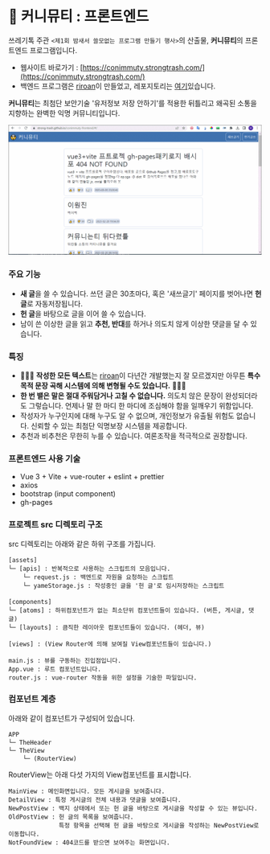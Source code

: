 # 🤯 커니뮤티 : 프론트엔드

쓰레기톡 주관 `<제1회 밤새서 쓸모없는 프로그램 만들기 행사>`의 산출물, **커니뮤티**의 프론트엔드 프로그램입니다.
* 웹사이트 바로가기 : [https://conimmuty.strongtrash.com/](https://conimmuty.strongtrash.com/)
* 백엔드 프로그램은 [riroan](https://github.com/riroan)이 만들었고, 레포지토리는 [여기](https://github.com/strong-trash/conimmuty-backend)있습니다.

**커니뮤티**는 최첨단 보안기술 '유저정보 저장 안하기'를 적용한 뒤틀리고 왜곡된 소통을 지향하는 완벽한 익명 커뮤니티입니다.

![미리보기이미지](./preview.gif)

### 주요 기능

* **새 글**을 쓸 수 있습니다. 쓰던 글은 30초마다, 혹은 '새쓰글기' 페이지를 벗어나면 **헌 글**로 자동저장됩니다.
* **헌 글**을 바탕으로 글을 이어 쓸 수 있습니다.
* 남이 쓴 이상한 글을 읽고 **추천, 반대**를 하거나 의도치 않게 이상한 댓글을 달 수 있습니다.

### 특징

* 🤯🤯🤯 **작성한 모든 텍스트**는 [riroan](https://github.com/riroan)이 다년간 개발했는지 잘 모르겠지만 아무튼 **특수목적 문장 곡해 시스템에 의해 변형될 수도 있습니다.** 🤯🤯🤯
* **한 번 뱉은 말은 절대 주워담거나 고칠 수 없습니다.** 의도치 않은 문장이 완성되더라도 그렇습니다. 언제나 말 한 마디 한 마디에 조심해야 함을 일깨우기 위함입니다.
* 작성자가 누구인지에 대해 누구도 알 수 없으며, 개인정보가 유출될 위험도 없습니다. 신뢰할 수 있는 최첨단 익명보장 시스템을 제공합니다.
* 추천과 비추천은 무한히 누를 수 있습니다. 여론조작을 적극적으로 권장합니다.

### 프론트엔드 사용 기술

* Vue 3 + Vite + vue-router + eslint + prettier
* axios
* bootstrap (input component)
* gh-pages

### 프로젝트 src 디렉토리 구조

src 디렉토리는 아래와 같은 하위 구조를 가집니다.

```
[assets]
└─ [apis] : 반복적으로 사용하는 스크립트의 모음입니다.
    └─ request.js : 백엔드로 자원을 요청하는 스크립트
    └─ yameStorage.js : 작성중인 글을 '헌 글'로 임시저장하는 스크립트

[components]
└─ [atoms] : 하위컴포넌트가 없는 최소단위 컴포넌트들이 있습니다. (버튼, 게시글, 댓글)
└─ [layouts] : 큼직한 레이아웃 컴포넌트들이 있습니다. (헤더, 뷰)

[views] : (View Router에 의해 보여질 View컴포넌트들이 있습니다.)

main.js : 뷰를 구동하는 진입점입니다.
App.vue : 루트 컴포넌트입니다.
router.js : vue-router 작동을 위한 설정을 기술한 파일입니다.
```

### 컴포넌트 계층

아래와 같이 컴포넌트가 구성되어 있습니다.
```
APP
└─ TheHeader
└─ TheView
    └─ (RouterView)
```

RouterView는 아래 다섯 가지의 View컴포넌트를 표시합니다.
```
MainView : 메인화면입니다. 모든 게시글을 보여줍니다.
DetailView : 특정 게시글의 전체 내용과 댓글을 보여줍니다.
NewPostView : 백지 상태에서 또는 헌 글을 바탕으로 게시글을 작성할 수 있는 뷰입니다.
OldPostView : 헌 글의 목록을 보여줍니다. 
              특정 항목을 선택해 헌 글을 바탕으로 게시글을 작성하는 NewPostView로 이동합니다.
NotFoundView : 404코드를 받으면 보여주는 화면입니다.
```